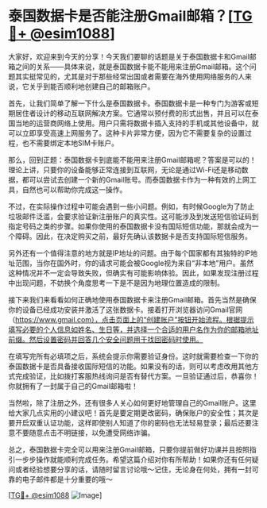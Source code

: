 # 泰国数据卡是否能注册Gmail邮箱？[[TG💪+ @esim1088](https://t.me/s/esim1088)]

大家好，欢迎来到今天的分享！今天我们要聊的话题是关于泰国数据卡和Gmail邮箱之间的关系——具体来说，就是泰国数据卡能不能用来注册Gmail邮箱。这个问题其实挺常见的，尤其是对于那些经常出国或者需要在海外使用网络服务的人来说，它关乎到能否顺利地创建自己的邮箱账户。

首先，让我们简单了解一下什么是泰国数据卡。泰国数据卡是一种专门为游客或短期居住者设计的移动互联网解决方案。它通常以预付费的形式出售，并且可以在泰国当地的运营商网络上使用。用户只需将数据卡插入支持的手机或其他设备中，就可以立即享受高速上网服务了。这种卡片非常方便，因为它不需要复杂的设置过程，也不需要绑定本地SIM卡账户。

那么，回到正题：泰国数据卡到底能不能用来注册Gmail邮箱呢？答案是可以的！理论上讲，只要你的设备能够正常连接到互联网，无论是通过Wi-Fi还是移动数据，都可以尝试去创建一个新的Gmail账号。而泰国数据卡作为一种有效的上网工具，自然也可以帮助你完成这一操作。

不过，在实际操作过程中可能会遇到一些小问题。例如，有时候Google为了防止垃圾邮件泛滥，会要求验证新注册账户的真实性。这可能涉及到发送短信验证码到指定号码之类的步骤。如果你使用的泰国数据卡没有国际短信功能，那就会成为一个障碍。因此，在决定购买之前，最好先确认该数据卡是否支持国际短信服务。

另外还有一个值得注意的地方就是IP地址的问题。由于每个国家都有其独特的IP地址范围，当你在国外时，你的请求可能会被Google视为来自“非本地”用户。虽然这种情况并不一定会导致失败，但确实有可能影响体验。因此，如果发现注册过程中出现问题，不妨换个角度思考一下是不是因为地理位置造成的限制。

接下来我们来看看如何正确地使用泰国数据卡来注册Gmail邮箱。首先当然是确保你的设备已经成功安装并激活了这张数据卡。接着打开浏览器访问Gmail官网（https://www.gmail.com），点击页面上的“创建账户”按钮开始流程。根据提示填写必要的个人信息如姓名、生日等，并选择一个合适的用户名作为你的邮箱地址前缀。然后设置密码并回答几个安全问题用于找回密码时使用。

在填写完所有必填项之后，系统会提示你需要验证身份。这时就需要检查一下你的泰国数据卡是否具备接收国际短信的功能。如果没有的话，则可以考虑改用其他方式完成验证，比如拨打客服热线询问是否有替代方案。一旦验证通过后，恭喜你！你就拥有了一封属于自己的Gmail邮箱啦！

当然啦，除了注册之外，还有很多人关心如何更好地管理自己的Gmail账户。这里给大家几点实用的小建议吧！首先是要定期更改密码，确保账户的安全性；其次是要开启双重认证功能，这样即使别人知道了你的密码也无法轻易登录；最后还要注意不要随意点击不明链接，以免遭受网络诈骗。

总之，泰国数据卡完全可以用来注册Gmail邮箱，只要你提前做好功课并且按照指引一步步操作就能顺利完成任务。希望这篇介绍对你有所帮助！如果你还有任何疑问或者经验想要分享的话，请随时留言讨论哦～记住，无论身在何处，拥有一封可靠的电子邮件都是十分重要的哦～

[[TG💪+ @esim1088](https://t.me/s/esim1088) ![Image](https://i.postimg.cc/4NQfJmqS/Snipaste-2025-05-13-00-14-12.png)]